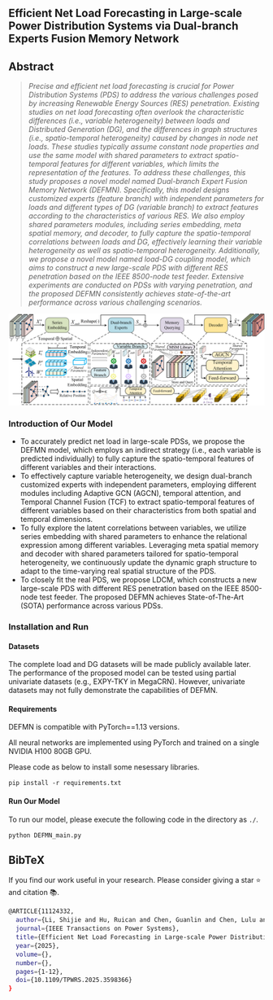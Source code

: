 ## Efficient Net Load Forecasting in Large-scale Power Distribution Systems via Dual-branch Experts Fusion Memory Network
## Abstract
> *Precise and efficient net load forecasting is crucial for Power Distribution Systems (PDS) to address the various challenges posed by increasing Renewable Energy Sources (RES) penetration. Existing studies on net load forecasting often overlook the characteristic differences (i.e., variable heterogeneity) between loads and Distributed Generation (DG), and the differences in graph structures (i.e., spatio-temporal heterogeneity) caused by changes in node net loads. These studies typically assume constant node properties and use the same model with shared parameters to extract spatio-temporal features for different variables, which limits the representation of the features. To address these challenges, this study proposes a novel model named Dual-branch Expert Fusion Memory Network (DEFMN). Specifically, this model designs customized experts (feature branch) with independent parameters for loads and different types of DG (variable branch) to extract features according to the characteristics of various RES. We also employ shared parameters modules, including series embedding, meta spatial memory, and decoder, to fully capture the spatio-temporal correlations between loads and DG, effectively learning their variable heterogeneity as well as spatio-temporal heterogeneity. Additionally, we propose a novel model named load-DG coupling model, which aims to construct a new large-scale PDS with different RES penetration based on the IEEE 8500-node test feeder. Extensive experiments are conducted on PDSs with varying penetration, and the proposed DEFMN consistently achieves state-of-the-art performance across various challenging scenarios.*
> 
![image](https://github.com/lishijie15/DEFMN/blob/ba745b7380de1ae4a9ee5819471696b75e07d402/pictures/DEFMN.png)
> 
### Introduction of Our Model

* To accurately predict net load in large-scale PDSs, we propose the DEFMN model, which employs an indirect strategy (i.e., each variable is predicted individually) to fully capture the spatio-temporal features of different variables and their interactions. 
* To effectively capture variable heterogeneity, we design dual-branch customized experts with independent parameters, employing different modules including Adaptive GCN (AGCN), temporal attention, and Temporal Channel Fusion (TCF) to extract spatio-temporal features of different variables based on their characteristics from both spatial and temporal dimensions.
* To fully explore the latent correlations between variables, we utilize series embedding with shared parameters to enhance the relational expression among different variables. Leveraging meta spatial memory and decoder with shared parameters tailored for spatio-temporal heterogeneity, we continuously update the dynamic graph structure to adapt to the time-varying real spatial structure of the PDS.
* To closely fit the real PDS, we propose LDCM, which constructs a new large-scale PDS with different RES penetration based on the IEEE 8500-node test feeder. The proposed DEFMN achieves State-of-The-Art (SOTA) performance across various PDSs.


### Installation and Run

#### Datasets

The complete load and DG datasets will be made publicly available later. The performance of the proposed model can be tested using partial univariate datasets (e.g., EXPY-TKY in MegaCRN). However, univariate datasets may not fully demonstrate the capabilities of DEFMN.

#### Requirements

DEFMN is compatible with PyTorch==1.13 versions.

All neural networks are implemented using PyTorch and trained on a single NVIDIA H100 80GB GPU.

Please code as below to install some nesessary libraries.

```
pip install -r requirements.txt
```



#### Run Our Model

To run our model, please execute the following code in the directory as `./`.

```
python DEFMN_main.py 
```
## BibTeX
If you find our work useful in your research. Please consider giving a star ⭐ and citation 📚.

```bash
@ARTICLE{11124332,
  author={Li, Shijie and Hu, Ruican and Chen, Guanlin and Chen, Lulu and Li, He and Jiang, Huaiguang and Xue, Ying and Kang, Jiawen and Zhang, Jun and Gao, David Wenzhong},
  journal={IEEE Transactions on Power Systems}, 
  title={Efficient Net Load Forecasting in Large-scale Power Distribution Systems via Dual-branch Experts Fusion Memory Network}, 
  year={2025},
  volume={},
  number={},
  pages={1-12},
  doi={10.1109/TPWRS.2025.3598366}
}
```

